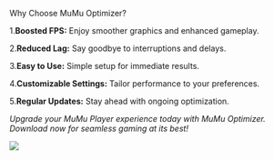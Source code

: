Why Choose MuMu Optimizer?

1.**Boosted FPS:** Enjoy smoother graphics and enhanced gameplay.

2.**Reduced Lag:** Say goodbye to interruptions and delays.   

3.**Easy to Use:** Simple setup for immediate results.

4.**Customizable Settings:** Tailor performance to your preferences.

5.**Regular Updates:** Stay ahead with ongoing optimization.

_Upgrade your MuMu Player experience today with MuMu Optimizer. Download now for seamless gaming at its best!_


![](https://th.bing.com/th/id/R.c99a63c808f50501663860086a3b28c0?rik=Wvyu%2fQeG6Ye5GQ&pid=ImgRaw&r=0)
